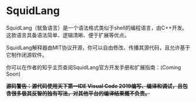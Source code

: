 # SquidLang
SquidLang（鱿鱼语言）是一个语法格式类似于shell的编程语言，由C++开发。
这款语言具备语法简单、逻辑清晰、便于扩展等优点。

SquidLang解释器由MIT协议开源，你可以自由修改、传播其源代码，且允许基于它制作闭源软件。

你可以在作者的知乎主页查阅SquidLang官方开发手册和扩展指南：(Coming Soon)

~~**源码警告：源代码使用天下第一IDE Visual Code 2019编写、编译和调试，且包含很多极其反智的独有写法，对其他平台的编译结果概不负责。**~~
